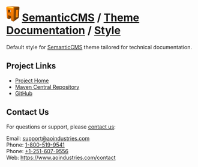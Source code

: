 # [<img src="ao-logo.png" alt="AO Logo" width="35" height="40">](https://www.aoindustries.com/) [SemanticCMS](https://semanticcms.com/) / [Theme Documentation](https://semanticcms.com/theme-documentation/) / [Style](https://semanticcms.com/theme-documentation/style/)
Default style for [SemanticCMS](https://semanticcms.com/) theme tailored for technical documentation.

## Project Links
* [Project Home](https://semanticcms.com/theme-documentation/style/)
* [Maven Central Repository](http://search.maven.org/#search|gav|1|g:%22com.semanticcms%22%20AND%20a:%22semanticcms-theme-documentation-style%22)
* [GitHub](https://github.com/aoindustries/semanticcms-theme-documentation-style)

## Contact Us
For questions or support, please [contact us](https://www.aoindustries.com/contact):

Email: [support@aoindustries.com](mailto:support@aoindustries.com)  
Phone: [1-800-519-9541](tel:1-800-519-9541)  
Phone: [+1-251-607-9556](tel:+1-251-607-9556)  
Web: https://www.aoindustries.com/contact
